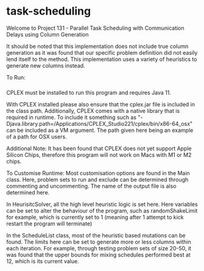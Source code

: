 # task-scheduling

Welcome to Project 131 - Parallel Task Scheduling with Communication Delays using Column Generation

It should be noted that this implementation does not include true column generation as it was found that our specific problem definition did not
easily lend itself to the method. This implementation uses a variety of heuristics to generate new columns instead.


To Run:
###
CPLEX must be installed to run this program and requires Java 11.

With CPLEX installed please also ensure that the cplex.jar file is included in the class path. Additionally, CPLEX comes with a native library that
is required in runtime. To include it something such as "-Djava.library.path=/Applications/CPLEX_Studio221/cplex/bin/x86-64_osx" can be included as a VM
argument. The path given here being an example of a path for OSX users. 

Additional Note:
It has been found that CPLEX does not yet support Apple Silicon Chips, therefore this program will not work on Macs with M1 or M2 chips.

To Customise Runtime:
Most customisation options are found in the Main class. Here, problem sets to run and exclude can be determined through commenting and uncommenting.
The name of the output file is also determined here. 

In HeurisitcSolver, all the high level heuristic logic is set here. Here variables can be set to alter the behaviour of the 
program, such as randomShakeLimit for example, which is currently set to 1 (meaning after 1 attempt to kick restart the program will terminate)

In the ScheduleList class, most of the heuristic based mutations can be found. The limits here can be set to generate more or less columns within each iteration.
For example, through testing problem sets of size 20-50, it was found that the upper bounds for mixing schedules performed best at 12, which is its current value.
